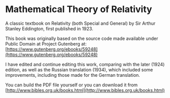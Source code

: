 # Mathematical Theory of Relativity
A classic textbook on Relativity (both Special and General) by Sir Arthur Stanley Eddington, first published in 1923.

This book was originally based on the source code made available under Public Domain at Project Gutenberg at:
[https://www.gutenberg.org/ebooks/59248](https://www.gutenberg.org/ebooks/59248)

I have edited and continue editing this work, comparing with the later (1924) edition,
as well as the Russian translation (1934), which included some improvements,
including those made for the German translation.

You can build the PDF file yourself or you can download it from [http://www.bibles.org.uk/books.html](http://www.bibles.org.uk/books.html)
